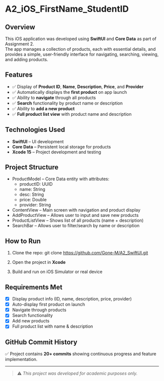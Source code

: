 # A2_iOS_FirstName_StudentID

## Overview

This iOS application was developed using **SwiftUI** and **Core Data** as part of Assignment 2.  
The app manages a collection of products, each with essential details, and provides a simple, user-friendly interface for navigating, searching, viewing, and adding products.

## Features

- ✅ Display of **Product ID**, **Name**, **Description**, **Price**, and **Provider**
- ✅ Automatically displays the **first product** on app launch
- ✅ Ability to **navigate** through all products
- ✅ **Search** functionality by product name or description
- ✅ Ability to **add a new product**
- ✅ **Full product list view** with product name and description

## Technologies Used

- **SwiftUI** – UI development
- **Core Data** – Persistent local storage for products
- **Xcode 15** – Project development and testing

## Project Structure

- ProductModel – Core Data entity with attributes:
  - productID: UUID
  - name: String
  - desc: String
  - price: Double
  - provider: String
- ContentView – Main screen with navigation and product display
- AddProductView – Allows user to input and save new products
- ProductListView – Shows list of all products (name + description)
- SearchBar – Allows user to filter/search by name or description

## How to Run

1. Clone the repo:
git clone https://github.com/Gone-M/A2_SwiftUI.git

2. Open the project in **Xcode**
3. Build and run on iOS Simulator or real device

## Requirements Met

- [x] Display product info (ID, name, description, price, provider)
- [x] Auto-display first product on launch
- [x] Navigate through products
- [x] Search functionality
- [x] Add new products
- [x] Full product list with name & description

## GitHub Commit History

✅ Project contains **20+ commits** showing continuous progress and feature implementation.

---

> ⚠️ *This project was developed for academic purposes only.*
